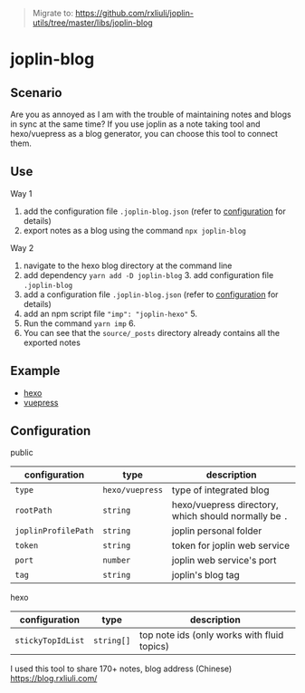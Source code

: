 > Migrate to: https://github.com/rxliuli/joplin-utils/tree/master/libs/joplin-blog

# joplin-blog

## Scenario

Are you as annoyed as I am with the trouble of maintaining notes and blogs in sync at the same time? If you use joplin as a note taking tool and hexo/vuepress as a blog generator, you can choose this tool to connect them.

## Use

Way 1

1. add the configuration file `.joplin-blog.json` (refer to [configuration](#configuration) for details)
2. export notes as a blog using the command `npx joplin-blog`

Way 2

1. navigate to the hexo blog directory at the command line
2. add dependency `yarn add -D joplin-blog` 3. add configuration file `.joplin-blog`
3. add a configuration file `.joplin-blog.json` (refer to [configuration](#configuration) for details)
4. add an npm script file `"imp": "joplin-hexo"` 5.
5. Run the command `yarn imp` 6.
6. You can see that the `source/_posts` directory already contains all the exported notes

## Example

- [hexo](https://github.com/rxliuli/joplin-blog/tree/master/tutorials/hexo-example)
- [vuepress](https://github.com/rxliuli/joplin-blog/tree/master/tutorials/vuepress-example)

## Configuration

public

| configuration       | type            | description                                           |
| ------------------- | --------------- | ----------------------------------------------------- |
| `type`              | `hexo/vuepress` | type of integrated blog                               |
| `rootPath`          | `string`        | hexo/vuepress directory, which should normally be `.` |
| `joplinProfilePath` | `string`        | joplin personal folder                                |
| `token`             | `string`        | token for joplin web service                          |
| `port`              | `number`        | joplin web service's port                             |
| `tag`               | `string`        | joplin's blog tag                                     |

hexo

| configuration     | type       | description                                 |
| ----------------- | ---------- | ------------------------------------------- |
| `stickyTopIdList` | `string[]` | top note ids (only works with fluid topics) |

I used this tool to share 170+ notes, blog address (Chinese)
https://blog.rxliuli.com/
